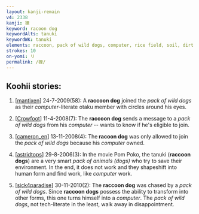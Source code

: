 ```yaml
---
layout: kanji-remain
v4: 2338
kanji: 狸
keyword: racoon dog
keywordAlts: tanuki
keywordWK: tanuki
elements: raccoon, pack of wild dogs, computer, rice field, soil, dirt
strokes: 10
on-yomi: リ
permalink: /狸/
---
```


## Koohii stories: 

1) [<a href="http://kanji.koohii.com/profile/mantixen">mantixen</a>] 24-7-2009(58): A <strong>raccoon dog</strong> joined the <em>pack of wild dogs</em> as their <em>computer</em>-literate otaku member with circles around his eyes.

2) [<a href="http://kanji.koohii.com/profile/Crowfoot">Crowfoot</a>] 11-4-2008(7): The <strong>raccoon dog</strong> sends a message to a <em>pack of wild dogs</em> from his <em>computer</em> -- wants to know if he&#039;s eligible to join.

3) [<a href="http://kanji.koohii.com/profile/cameron_en">cameron_en</a>] 13-11-2008(4): The<strong> racoon dog</strong> was only allowed to join the <em>pack of wild dogs</em> because his <em>computer</em> owned.

4) [<a href="http://kanji.koohii.com/profile/astridtops">astridtops</a>] 29-8-2006(3): In the movie Pom Poko, the tanuki (<strong>raccoon dogs</strong>) are a very smart <em>pack of animals (dogs)</em> who try to save their environment. In the end, it does not work and they shapeshift into human form and find work, like <em>computer</em> work.

5) [<a href="http://kanji.koohii.com/profile/sick4paradise">sick4paradise</a>] 30-11-2010(2): The <strong>raccoon dog</strong> was chased by a <em>pack of wild dogs</em>. Since <strong>raccoon dogs</strong> possess the ability to transform into other forms, this one turns himself into a<em> computer</em>. The <em>pack of wild dogs</em>, not tech-literate in the least, walk away in disappointment.

